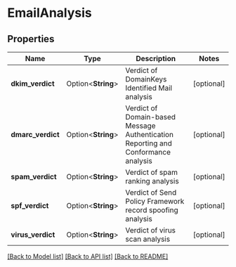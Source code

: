 # EmailAnalysis

## Properties

Name | Type | Description | Notes
------------ | ------------- | ------------- | -------------
**dkim_verdict** | Option<**String**> | Verdict of DomainKeys Identified Mail analysis | [optional]
**dmarc_verdict** | Option<**String**> | Verdict of Domain-based Message Authentication Reporting and Conformance analysis | [optional]
**spam_verdict** | Option<**String**> | Verdict of spam ranking analysis | [optional]
**spf_verdict** | Option<**String**> | Verdict of Send Policy Framework record spoofing analysis | [optional]
**virus_verdict** | Option<**String**> | Verdict of virus scan analysis | [optional]

[[Back to Model list]](../README.md#documentation-for-models) [[Back to API list]](../README.md#documentation-for-api-endpoints) [[Back to README]](../README.md)


